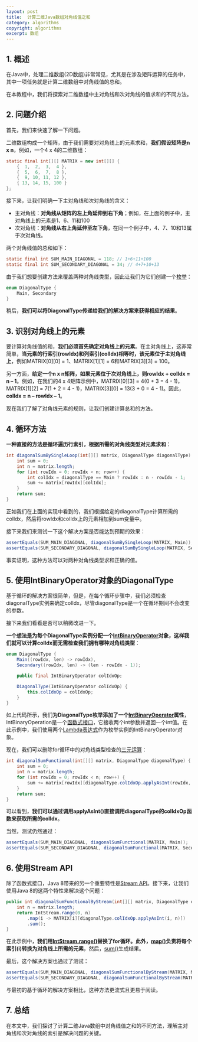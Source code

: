 ```yaml
---
layout: post
title:  计算二维Java数组对角线值之和
category: algorithms
copyright: algorithms
excerpt: 数组
---
```


## 1. 概述

在Java中，处理二维数组(2D数组)非常常见，尤其是在涉及矩阵运算的任务中，其中一项任务就是计算二维数组中对角线值的总和。

在本教程中，我们将探索对二维数组中主对角线和次对角线的值求和的不同方法。

## 2. 问题介绍

首先，我们来快速了解一下问题。

二维数组构成一个矩阵，由于我们需要对对角线上的元素求和，**我们假设矩阵是n x n**，例如，一个4 x 4的二维数组：

```java
static final int[][] MATRIX = new int[][] {
    {  1,  2,  3,  4 },
    {  5,  6,  7,  8 },
    {  9, 10, 11, 12 },
    { 13, 14, 15, 100 }
};
```

接下来，让我们明确一下主对角线和次对角线的含义：

- 主对角线：**对角线从矩阵的左上角延伸到右下角**；例如，在上面的例子中，主对角线上的元素是1、6、11和100
- 次对角线：**对角线从右上角延伸至左下角**，在同一个例子中，4、7、10和13属于次对角线。

两个对角线值的总和如下：

```java
static final int SUM_MAIN_DIAGONAL = 118; // 1+6+11+100
static final int SUM_SECONDARY_DIAGONAL = 34; // 4+7+10+13
```

由于我们想要创建方法来覆盖两种对角线类型，因此让我们为它们创建一个[枚举](https://www.baeldung.com/a-guide-to-java-enums)：

```java
enum DiagonalType {
    Main, Secondary
}
```

稍后，**我们可以将DiagonalType传递给我们的解决方案来获得相应的结果**。

## 3. 识别对角线上的元素

要计算对角线值的和，**我们必须首先确定对角线上的元素**。在主对角线上，这非常简单，**当元素的行索引(rowIdx)和列索引(colIdx)相等时，该元素位于主对角线上**，例如MATRIX[0\][0\] = 1、MATRIX[1\][1\] = 6和MATRIX[3\][3\] = 100。

另一方面，**给定一个n x n矩阵，如果元素位于次对角线上，则rowIdx + colIdx = n – 1**。例如，在我们的4 x 4矩阵示例中，MATRIX[0\][3\] = 4(0 + 3 = 4 - 1)，MATRIX[1\][2\] = 7(1 + 2 = 4 - 1)，MATRIX[3\][0\] = 13(3 + 0 = 4 - 1)。因此，**colIdx = n – rowIdx – 1**。

现在我们了解了对角线元素的规则，让我们创建计算总和的方法。

## 4. 循环方法

**一种直接的方法是循环遍历行索引，根据所需的对角线类型对元素求和**：

```java
int diagonalSumBySingleLoop(int[][] matrix, DiagonalType diagonalType) {
    int sum = 0;
    int n = matrix.length;
    for (int rowIdx = 0; rowIdx < n; row++) {
        int colIdx = diagonalType == Main ? rowIdx : n - rowIdx - 1;
        sum += matrix[rowIdx][colIdx];
    }
    return sum;
}
```

正如我们在上面的实现中看到的，我们根据给定的diagonalType计算所需的colIdx，然后将rowIdx和colIdx上的元素相加到sum变量中。

接下来我们来测试一下这个解决方案是否能达到预期的效果：

```java
assertEquals(SUM_MAIN_DIAGONAL, diagonalSumBySingleLoop(MATRIX, Main));
assertEquals(SUM_SECONDARY_DIAGONAL, diagonalSumBySingleLoop(MATRIX, Secondary));
```

事实证明，这种方法可以对两种对角线类型求和正确的值。

## 5. 使用IntBinaryOperator对象的DiagonalType

基于循环的解决方案很简单，但是，在每个循环步骤中，我们必须检查diagonalType实例来确定colIdx，尽管diagonalType是一个在循环期间不会改变的参数。

接下来我们看看是否可以稍微改进一下。

**一个想法是为每个DiagonalType实例分配一个[IntBinaryOperator](https://www.baeldung.com/java-8-functional-interfaces#Operators)对象，这样我们就可以计算colIdx而无需检查我们拥有哪种对角线类型**：

```java
enum DiagonalType {
    Main((rowIdx, len) -> rowIdx),
    Secondary((rowIdx, len) -> (len - rowIdx - 1));

    public final IntBinaryOperator colIdxOp;

    DiagonalType(IntBinaryOperator colIdxOp) {
        this.colIdxOp = colIdxOp;
    }
}
```

如上代码所示，我们**为DiagonalType枚举添加了一个[IntBinaryOperator](https://www.baeldung.com/java-enum-values#adding-constructor)属性**，IntBinaryOperation是一个[函数式接口](https://www.baeldung.com/java-8-functional-interfaces)，它接收两个int参数并返回一个int值。在此示例中，我们使用两个[Lambda表达式](https://www.baeldung.com/java-8-Lambda-expressions-tips)作为枚举实例的IntBinaryOperator对象。

现在，我们可以删除for循环中的对角线类型检查的[三元运算](https://www.baeldung.com/java-ternary-operator)：

```java
int diagonalSumFunctional(int[][] matrix, DiagonalType diagonalType) {
    int sum = 0;
    int n = matrix.length;
    for (int rowIdx = 0; rowIdx < n; row++) {
        sum += matrix[rowIdx][diagonalType.colIdxOp.applyAsInt(rowIdx, n)];
    }
    return sum;
}
```

可以看到，**我们可以通过调用applyAsInt()直接调用diagonalType的colIdxOp函数来获取所需的colIdx**。 

当然，测试仍然通过：

```java
assertEquals(SUM_MAIN_DIAGONAL, diagonalSumFunctional(MATRIX, Main));
assertEquals(SUM_SECONDARY_DIAGONAL, diagonalSumFunctional(MATRIX, Secondary));
```

## 6. 使用Stream API

除了函数式接口，Java 8带来的另一个重要特性是[Stream API](https://www.baeldung.com/java-8-streams)。接下来，让我们使用Java 8的这两个特性来解决这个问题：

```java
public int diagonalSumFunctionalByStream(int[][] matrix, DiagonalType diagonalType) {
    int n = matrix.length;
    return IntStream.range(0, n)
        .map(i -> MATRIX[i][diagonalType.colIdxOp.applyAsInt(i, n)])
        .sum();
}
```

在此示例中，**我们用[IntStream.range()](https://www.baeldung.com/java-stream-of-and-intstream-range)替换了for循环。此外，[map()](https://www.baeldung.com/java-difference-map-and-flatmap)负责将每个索引(i)转换为对角线上所需的元素**，然后，[sum()](https://www.baeldung.com/java-stream-sum#using-intstreamsum)生成结果。

最后，这个解决方案也通过了测试：

```java
assertEquals(SUM_MAIN_DIAGONAL, diagonalSumFunctionalByStream(MATRIX, Main));
assertEquals(SUM_SECONDARY_DIAGONAL, diagonalSumFunctionalByStream(MATRIX, Secondary));
```

与最初的基于循环的解决方案相比，这种方法更流式且更易于阅读。

## 7. 总结

在本文中，我们探讨了计算二维Java数组中对角线值之和的不同方法，理解主对角线和次对角线的索引是解决问题的关键。